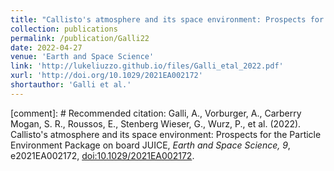 ```yaml
---
title: "Callisto's atmosphere and its space environment: Prospects for the Particle Environment Package on board JUICE"
collection: publications
permalink: /publication/Galli22
date: 2022-04-27
venue: 'Earth and Space Science'
link: 'http://lukeliuzzo.github.io/files/Galli_etal_2022.pdf'
xurl: 'http://doi.org/10.1029/2021EA002172'
shortauthor: 'Galli et al.'
---
```


[comment]: # Recommended citation: Galli, A., Vorburger, A., Carberry Mogan, S. R., Roussos, E., Stenberg Wieser, G., Wurz, P., et al. (2022). Callisto's atmosphere and its space environment: Prospects for the Particle Environment Package on board JUICE, <i>Earth and Space Science, 9</i>, e2021EA002172, [doi:10.1029/2021EA002172](https://doi.org/10.1029/2021EA002172).
